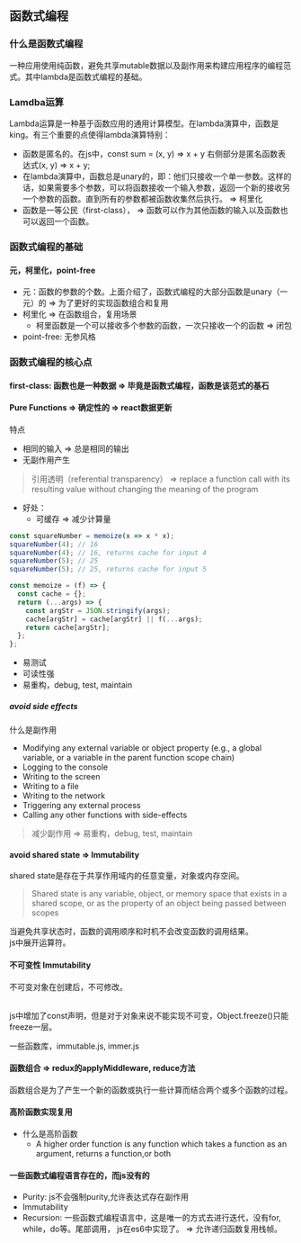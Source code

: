 ## 函数式编程

### 什么是函数式编程
一种应用使用纯函数，避免共享mutable数据以及副作用来构建应用程序的编程范式。其中lambda是函数式编程的基础。

### Lamdba运算
Lambda运算是一种基于函数应用的通用计算模型。在lambda演算中，函数是king。有三个重要的点使得lambda演算特别：
- 函数是匿名的。在js中，const sum = (x, y) => x + y 右侧部分是匿名函数表达式(x, y) => x + y;
- 在lambda演算中，函数总是unary的，即：他们只接收一个单一参数。这样的话，如果需要多个参数，可以将函数接收一个输入参数，返回一个新的接收另一个参数的函数。直到所有的参数都被函数收集然后执行。 => 柯里化
- 函数是一等公民（first-class）， => 函数可以作为其他函数的输入以及函数也可以返回一个函数。

### 函数式编程的基础

#### 元，柯里化，point-free
- 元：函数的参数的个数。上面介绍了，函数式编程的大部分函数是unary（一元）的 => 为了更好的实现函数组合和复用
- 柯里化 => 在函数组合，复用场景
  - 柯里函数是一个可以接收多个参数的函数，一次只接收一个的函数 => 闭包
- point-free: 无参风格



### 函数式编程的核心点

#### first-class: 函数也是一种数据 => 毕竟是函数式编程，函数是该范式的基石

#### Pure Functions => 确定性的 => react数据更新
特点
- 相同的输入 => 总是相同的输出
- 无副作用产生

> 引用透明（referential transparency） => replace a function call with its resulting value without changing the meaning of the program

- 好处：
  - 可缓存 => 减少计算量
```javascript
const squareNumber = memoize(x => x * x);
squareNumber(4); // 16
squareNumber(4); // 16, returns cache for input 4
squareNumber(5); // 25
squareNumber(5); // 25, returns cache for input 5

const memoize = (f) => {
  const cache = {};
  return (...args) => {
    const argStr = JSON.stringify(args);
    cache[argStr] = cache[argStr] || f(...args);
    return cache[argStr];
  };
};
```
  - 易测试
  - 可读性强
  - 易重构，debug, test, maintain
##### avoid side effects
什么是副作用
- Modifying any external variable or object property (e.g., a global variable, or a variable in the
parent function scope chain)
- Logging to the console
- Writing to the screen
- Writing to a file
- Writing to the network
- Triggering any external process
- Calling any other functions with side-effects

> 减少副作用 => 易重构，debug, test, maintain


#### avoid shared state => Immutability
shared state是存在于共享作用域内的任意变量，对象或内存空间。
> Shared state is any variable, object, or memory space that exists in a shared scope, or as the property
> of an object being passed between scopes

当避免共享状态时，函数的调用顺序和时机不会改变函数的调用结果。
<br />
js中展开运算符。

#### 不可变性 Immutability
不可变对象在创建后，不可修改。

<br />
js中增加了const声明，但是对于对象来说不能实现不可变，Object.freeze()只能freeze一层。

一些函数库，immutable.js, immer.js

#### 函数组合 => redux的applyMiddleware, reduce方法
函数组合是为了产生一个新的函数或执行一些计算而结合两个或多个函数的过程。

#### 高阶函数实现复用
- 什么是高阶函数
  - A higher order function is any function which takes a function as an argument, returns a function,or both


#### 一些函数式编程语言存在的，而js没有的
- Purity: js不会强制purity,允许表达式存在副作用
- Immutability
- Recursion: 一些函数式编程语言中，这是唯一的方式去进行迭代，没有for, while，do等。尾部调用， js在es6中实现了。 => 允许递归函数复用栈帧。